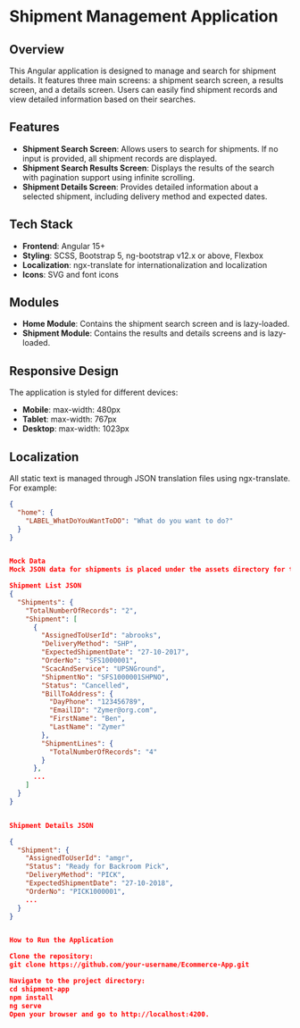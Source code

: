 # Shipment Management Application

## Overview
This Angular application is designed to manage and search for shipment details. It features three main screens: a shipment search screen, a results screen, and a details screen. Users can easily find shipment records and view detailed information based on their searches.

## Features
- **Shipment Search Screen**: Allows users to search for shipments. If no input is provided, all shipment records are displayed.
- **Shipment Search Results Screen**: Displays the results of the search with pagination support using infinite scrolling.
- **Shipment Details Screen**: Provides detailed information about a selected shipment, including delivery method and expected dates.

## Tech Stack
- **Frontend**: Angular 15+
- **Styling**: SCSS, Bootstrap 5, ng-bootstrap v12.x or above, Flexbox
- **Localization**: ngx-translate for internationalization and localization
- **Icons**: SVG and font icons

## Modules
- **Home Module**: Contains the shipment search screen and is lazy-loaded.
- **Shipment Module**: Contains the results and details screens and is lazy-loaded.

## Responsive Design
The application is styled for different devices:
- **Mobile**: max-width: 480px
- **Tablet**: max-width: 767px
- **Desktop**: max-width: 1023px

## Localization
All static text is managed through JSON translation files using ngx-translate. For example:
```json
{
  "home": {
    "LABEL_WhatDoYouWantToDO": "What do you want to do?"
  }
}


Mock Data
Mock JSON data for shipments is placed under the assets directory for testing purposes.

Shipment List JSON
{
  "Shipments": {
    "TotalNumberOfRecords": "2",
    "Shipment": [
      {
        "AssignedToUserId": "abrooks",
        "DeliveryMethod": "SHP",
        "ExpectedShipmentDate": "27-10-2017",
        "OrderNo": "SFS1000001",
        "ScacAndService": "UPSNGround",
        "ShipmentNo": "SFS1000001SHPNO",
        "Status": "Cancelled",
        "BillToAddress": {
          "DayPhone": "123456789",
          "EmailID": "Zymer@org.com",
          "FirstName": "Ben",
          "LastName": "Zymer"
        },
        "ShipmentLines": {
          "TotalNumberOfRecords": "4"
        }
      },
      ...
    ]
  }
}


Shipment Details JSON

{
  "Shipment": {
    "AssignedToUserId": "amgr",
    "Status": "Ready for Backroom Pick",
    "DeliveryMethod": "PICK",
    "ExpectedShipmentDate": "27-10-2018",
    "OrderNo": "PICK1000001",
    ...
  }
}


How to Run the Application

Clone the repository:
git clone https://github.com/your-username/Ecommerce-App.git

Navigate to the project directory:
cd shipment-app
npm install
ng serve
Open your browser and go to http://localhost:4200.
